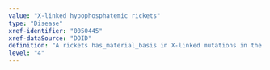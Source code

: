 ```yaml
---
value: "X-linked hypophosphatemic rickets"
type: "Disease"
xref-identifier: "0050445"
xref-dataSource: "DOID"
definition: "A rickets has_material_basis in X-linked mutations in the PHEX gene that lead to increased circulating levels of FGF-23, a phosphate-regulating hormone (phosphatonin), that leads to reduced renal phosphate reabsorption and consequently abnormal bone mineralization.|OMIM mapping confirmed by DO. [SN]."
level: "4"
---
```

